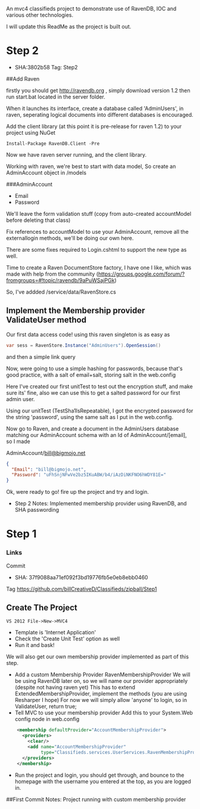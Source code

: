 An mvc4 classifieds project to demonstrate use of RavenDB, IOC and various other technologies.

I will update this ReadMe as the project is built out.

# Step 2

* SHA:3802b58
Tag: Step2

##Add Raven

firstly you should get http://ravendb.org , simply download version 1.2 then run start.bat located in the server folder.

When it launches its interface, create a database called 'AdminUsers', in raven, seperating logical documents into different databases is encouraged.

Add the client library (at this point it is pre-release for raven 1.2) to your project using NuGet

````
Install-Package RavenDB.Client -Pre
````

Now we have raven server running, and the client library. 

Working with raven, we're best to start with data model, So create an AdminAccount object in /models

###AdminAccount
* Email
* Password

We'll leave the form validation stuff (copy from auto-created accountModel before deleting that class)

Fix references to accountModel to use your AdminAccount, remove all the externallogin methods, we'll be doing our own here.

There are some fixes required to Login.cshtml to support the new type as well.

Time to create a Raven DocumentStore factory, I have one I like, which was made with help from the community (https://groups.google.com/forum/?fromgroups=#!topic/ravendb/9aPuWSajPGk)

So, I've addded /service/data/RavenStore.cs

## Implement the Membership provider ValidateUser method
Our first data access code! using this raven singleton is as easy as

````csharp
var sess = RavenStore.Instance("AdminUsers").OpenSession()
````

and then a simple link query

Now, were going to use a simple hashing for passwords, because that's good practice, with a salt of email+salt, storing salt in the web.config

Here I've created our first unitTest to test out the encryption stuff, and make sure its' fine, also we can use this to get a salted password for our first admin user.

Using our unitTest (TestSha1IsRepeatable), I got the encrypted password for the string 'password', using the same salt as I put in the web.config.

Now go to Raven, and create a document in the AdminUsers database matching our AdminAccount schema
with an Id of AdminAccount/[email], so I made

AdminAccount/bill@bigmojo.net

````json
{
  "Email": "bill@bigmojo.net",
  "Password": "uFhSnjNFwVe2bz5IKuABW/b4/iAzDiNKFNO6hWDY81E="
}
````

Ok, were ready to go! fire up the project and try and login.


* Step 2 Notes: Implemented membership provider using RavenDB, and SHA passwording

# Step 1

###  Links
Commit

* SHA: 37f9088aa71ef092f3bd19776fb5e0eb8ebb0460

Tag
https://github.com/billCreativeD/Classifieds/zipball/Step1

## Create The Project
````VS 2012 File->New->MVC4````

* Template is 'Internet Application'
* Check the 'Create Unit Test' option as well
* Run it and bask!

We will also get our own membership provider implemented as part of this step.

* Add a custom Membership Provider RavenMembershipProvider
We will be using RavenDB later on, so we will name our provider appropriately (despite not having raven yet)
This has to extend ExtendedMembershipProvider, implement the methods (you are using Resharper I hope)
For now we will simply allow 'anyone' to login, so in ValidateUser, return true;
* Tell MVC to use your membership provider
Add this to your System.Web config node in web.config

````xml
    <membership defaultProvider="AccountMembershipProvider">
      <providers>
        <clear/>
        <add name="AccountMembershipProvider"
             type="Classifieds.services.UserServices.RavenMembershipProvider" />
      </providers>
    </membership>
 ````

* Run the project and login, you should get through, and bounce to the homepage with the username you entered at the top, as you are logged in.

##First Commit Notes: Project running with custom membership provider
